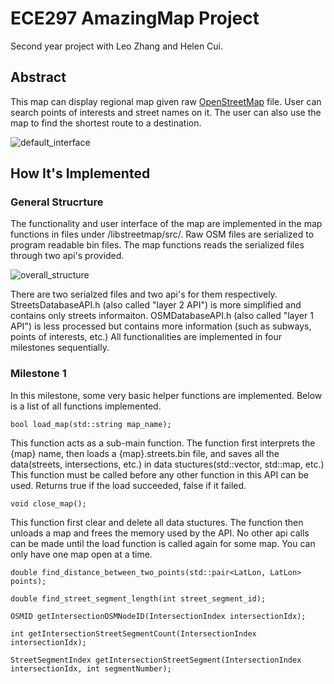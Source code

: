 # ECE297 AmazingMap Project
Second year project with Leo Zhang and Helen Cui.

## Abstract
This map can display regional map given raw [OpenStreetMap](http://wiki.openstreetmap.org/wiki/Main_Page) file. User can search points of interests and street names on it. The user can also use the map to find the shortest route to a destination. 

![default_interface](https://github.com/nzcsx/ece297_map_project/blob/master/README_images/default_interface.png)

## How It's Implemented
### General Strucrture
The functionality and user interface of the map are implemented in the map functions in files under /libstreetmap/src/. Raw OSM files are serialized to program readable bin files. The map functions reads the serialized files through two api's provided. 

![overall_structure](https://github.com/nzcsx/ece297_map_project/blob/master/README_images/overall_strcuture.png)

There are two serialzed files and two api's for them respectively. StreetsDatabaseAPI.h (also called "layer 2 API") is more simplified and contains only streets informaiton. OSMDatabaseAPI.h (also called "layer 1 API") is less processed but contains more information (such as subways, points of interests, etc.) All functionalities are implemented in four milestones sequentially.

### Milestone 1
In this milestone, some very basic helper functions are implemented. Below is a list of all functions implemented.

```bool load_map(std::string map_name);```

This function acts as a sub-main function. The function first interprets the {map} name, then loads a {map}.streets.bin file, and saves all the data(streets, intersections, etc.) in data stuctures(std::vector, std::map, etc.) This function must be called before any other function in this API can be used. Returns true if the load succeeded, false if it failed.

```void close_map();```

This function first clear and delete all data stuctures. The function then unloads a map and frees the memory used by the API. No other api calls can be made until the load function is called again for some map. You can only have one map open at a time.

```double find_distance_between_two_points(std::pair<LatLon, LatLon> points);```

```double find_street_segment_length(int street_segment_id);```

```OSMID getIntersectionOSMNodeID(IntersectionIndex intersectionIdx);```

```int getIntersectionStreetSegmentCount(IntersectionIndex intersectionIdx);```

```StreetSegmentIndex getIntersectionStreetSegment(IntersectionIndex intersectionIdx, int segmentNumber);```
